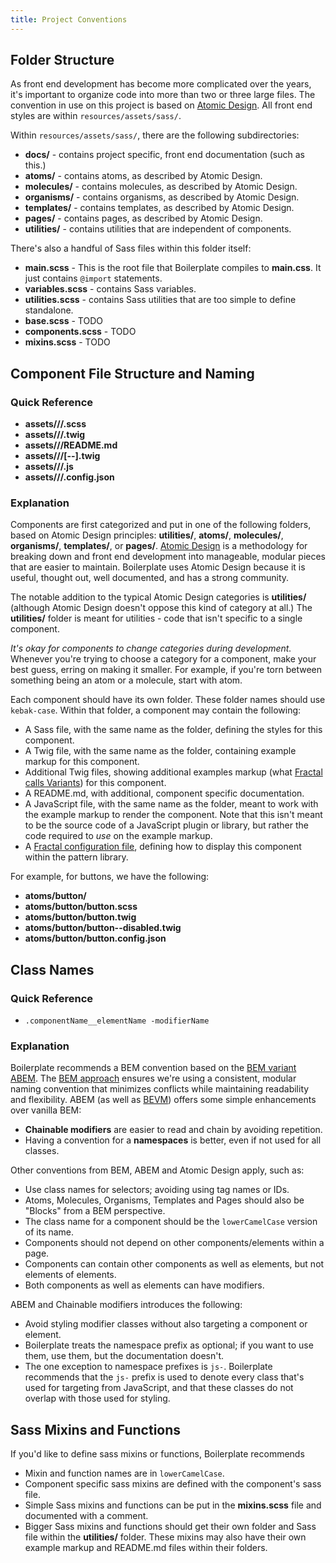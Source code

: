 ```yaml
---
title: Project Conventions
---
```


## Folder Structure

As front end development has become more complicated over the years, it's important to organize code into more than two or three large files. The convention in use on this project is based on [Atomic Design](#). All front end styles are within `resources/assets/sass/`.

Within `resources/assets/sass/`, there are the following subdirectories:

* **docs/** - contains project specific, front end documentation (such as this.)
* **atoms/** - contains atoms, as described by Atomic Design.
* **molecules/** - contains molecules, as described by Atomic Design.
* **organisms/** - contains organisms, as described by Atomic Design.
* **templates/** - contains templates, as described by Atomic Design.
* **pages/** - contains pages, as described by Atomic Design.
* **utilities/** - contains utilities that are independent of components.

There's also a handful of Sass files within this folder itself:

* **main.scss** - This is the root file that Boilerplate compiles to **main.css**. It just contains `@import` statements.
* **variables.scss** - contains Sass variables.
* **utilities.scss** - contains Sass utilities that are too simple to define standalone.
* **base.scss** - TODO
* **components.scss** - TODO
* **mixins.scss** - TODO


## Component File Structure and Naming

### Quick Reference

* **assets/<category>/<component-name>/<component-name>.scss**
* **assets/<category>/<component-name>/<component-name>.twig**
* **assets/<category>/<component-name>/README.md**
* **assets/<category>/<component-name>/<component-name>[--<variant-name>].twig**
* **assets/<category>/<component-name>/<component-name>.js**
* **assets/<category>/<component-name>/<component-name>.config.json**

### Explanation

Components are first categorized and put in one of the following folders, based on Atomic Design principles: **utilities/**, **atoms/**, **molecules/**, **organisms/**, **templates/**, or **pages/**. [Atomic Design](http://atomicdesign.bradfrost.com/) is a methodology for breaking down and front end development into manageable, modular pieces that are easier to maintain. Boilerplate uses Atomic Design because it is useful, thought out, well documented, and has a strong community.

The notable addition to the typical Atomic Design categories is **utilities/** (although Atomic Design doesn't oppose this kind of category at all.) The **utilities/** folder is meant for utilities - code that isn't specific to a single component.

*It's okay for components to change categories during development.* Whenever you're trying to choose a category for a component, make your best guess, erring on making it smaller. For example, if you're torn between something being an atom or a molecule, start with atom.

Each component should have its own folder. These folder names should use `kebak-case`. Within that folder, a component may contain the following:

* A Sass file, with the same name as the folder, defining the styles for this component.
* A Twig file, with the same name as the folder, containing example markup for this component.
* Additional Twig files, showing additional examples markup (what [Fractal calls Variants](#)) for this component.
* A README.md, with additional, component specific documentation.
* A JavaScript file, with the same name as the folder, meant to work with the example markup to render the component. Note that this isn't meant to be the source code of a JavaScript plugin or library, but rather the code required to *use* on the example markup.
* A [Fractal configuration file](#), defining how to display this component within the pattern library.

For example, for buttons, we have the following:

* **atoms/button/**
* **atoms/button/button.scss**
* **atoms/button/button.twig**
* **atoms/button/button--disabled.twig**
* **atoms/button/button.config.json**



## Class Names

### Quick Reference

* `.componentName__elementName -modifierName`

### Explanation

Boilerplate recommends a BEM convention based on the [BEM variant ABEM](https://css-tricks.com/abem-useful-adaptation-bem/). The [BEM approach](http://getbem.com/) ensures we're using a consistent, modular naming convention that minimizes conflicts while maintaining readability and flexibility. ABEM (as well as [BEVM](https://www.slideshare.net/Jyaasa/bevm-blockelementvariation-modifier)) offers some simple enhancements over vanilla BEM:

* **Chainable modifiers** are easier to read and chain by avoiding repetition.
* Having a convention for a **namespaces** is better, even if not used for all classes.

Other conventions from BEM, ABEM and Atomic Design apply, such as:

* Use class names for selectors; avoiding using tag names or IDs.
* Atoms, Molecules, Organisms, Templates and Pages should also be "Blocks" from a BEM perspective.
* The class name for a component should be the `lowerCamelCase` version of its name.
* Components should not depend on other components/elements within a page.
* Components can contain other components as well as elements, but not elements of elements.
* Both components as well as elements can have modifiers.

ABEM and Chainable modifiers introduces the following:

* Avoid styling modifier classes without also targeting a component or element.
* Boilerplate treats the namespace prefix as optional; if you want to use them, use them, but the documentation doesn't.
* The one exception to namespace prefixes is `js-`. Boilerplate recommends that the `js-` prefix is used to denote every class that's used for targeting from JavaScript, and that these classes do not overlap with those used for styling.


## Sass Mixins and Functions

If you'd like to define sass mixins or functions, Boilerplate recommends

* Mixin and function names are in `lowerCamelCase`.
* Component specific sass mixins are defined with the component's sass file.
* Simple Sass mixins and functions can be put in the **mixins.scss** file and documented with a comment.
* Bigger Sass mixins and functions should get their own folder and Sass file within the **utilities/** folder. These mixins may also have their own example markup and README.md files within their folders.
